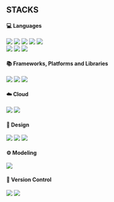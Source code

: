 <div align=left><h2>STACKS</h2></div>

<div align=left>

  <h4> 💻 Languages </h4>
  <img src="https://img.shields.io/badge/c-%2300599C.svg?style=for-the-badge&logo=c&logoColor=white">
  <img src="https://img.shields.io/badge/OCTAVE-2AA2C7?style=for-the-badge&logo=octave&logoColor=F77B2A">
  <img src="https://img.shields.io/badge/-Arduino-00979D?style=for-the-badge&logo=Arduino&logoColor=white">
  <img src="https://img.shields.io/badge/python-3670A0?style=for-the-badge&logo=python&logoColor=ffdd54">
  <img src="https://img.shields.io/badge/SQL(Oracle)-F80000?style=for-the-badge&logo=oracle&logoColor=white">
  <br>
  <img src="https://img.shields.io/badge/javascript-%23F7DF1E.svg?style=for-the-badge&logo=javascript&logoColor=%23323330">
  <img src="https://img.shields.io/badge/HTML-orange?style=for-the-badge&logo=html5&logoColor=white">
  <img src="https://img.shields.io/badge/CSS-blue?&style=for-the-badge&logo=css3&logoColor=white">

  <h4> 📚 Frameworks, Platforms and Libraries </h4>
  <img src="https://img.shields.io/badge/Node.js-43853D?style=for-the-badge&logo=node.js&logoColor=white">
  <img src="https://img.shields.io/badge/Express.js-404D59?style=for-the-badge">
  <img src="https://img.shields.io/badge/cuda-000000.svg?style=for-the-badge&logo=nVIDIA&logoColor=green">

  <h4> ☁️ Cloud </h4>
  <img src="https://img.shields.io/badge/AWS-%23FF9900.svg?style=for-the-badge&logo=amazon-aws&logoColor=white">
  <img src="https://img.shields.io/badge/Cloudflare-F38020?style=for-the-badge&logo=Cloudflare&logoColor=white">

  <h4> 🎨 Design </h4>
  <img src="https://img.shields.io/badge/adobe%20illustrator-FE9900?style=for-the-badge&logo=adobe%20illustrator&logoColor=330000">
  <img src="https://img.shields.io/badge/Adobe%20InDesign-F43C8D?style=for-the-badge&logo=adobeindesign&logoColor=2E0013">
  <img src="https://img.shields.io/badge/adobe%20photoshop-2FA3F7?style=for-the-badge&logo=adobe%20photoshop&logoColor=001D34">

  <h4> ⚙️ Modeling </h4>
  <img src="https://img.shields.io/badge/solidworks-005386?style=for-the-badge&logo=dassaultsystemes&logoColor=white">

  <h4> 📂 Version Control </h4>
  <img src="https://img.shields.io/badge/git-%23F05033.svg?style=for-the-badge&logo=git&logoColor=white">
  <img src="https://img.shields.io/badge/github-%23121011.svg?style=for-the-badge&logo=github&logoColor=white">

</div>
